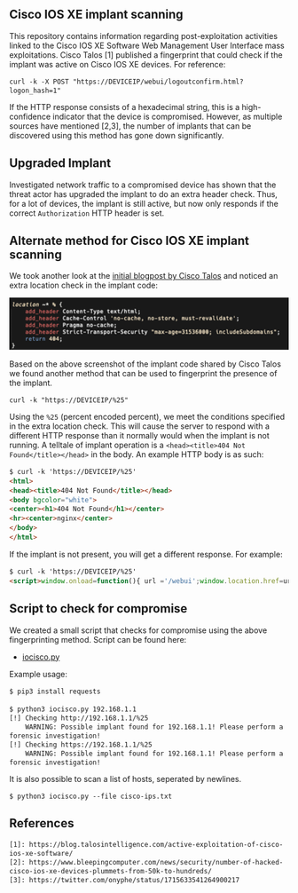 ## Cisco IOS XE implant scanning
This repository contains information regarding post-exploitation activities linked to the Cisco IOS XE Software Web Management User Interface mass exploitations. Cisco Talos [1] published a fingerprint that could check if the implant was active on Cisco IOS XE devices. For reference:

```shell
curl -k -X POST "https://DEVICEIP/webui/logoutconfirm.html?logon_hash=1" 
```

If the HTTP response consists of a hexadecimal string, this is a high-confidence indicator that the device is compromised. However, as multiple sources have mentioned [2,3], the number of implants that can be discovered using this method has gone down significantly.

## Upgraded Implant

Investigated network traffic to a compromised device has shown that the threat actor has upgraded the implant to do an extra header check.
Thus, for a lot of devices, the implant is still active, but now only responds if the correct `Authorization` HTTP header is set.

## Alternate method for Cisco IOS XE implant scanning

We took another look at the [initial blogpost by Cisco Talos](https://blog.talosintelligence.com/active-exploitation-of-cisco-ios-xe-software/) and noticed an extra location check in the implant code:

![implant-location-percent](implant-location-percent.png?raw=true "Extra location check")

Based on the above screenshot of the implant code shared by Cisco Talos we found another method that can be used to fingerprint the presence of the implant.

```shell
curl -k "https://DEVICEIP/%25"
```
Using the `%25` (percent encoded percent), we meet the conditions specified in the extra location check. This will cause the server to respond with a different HTTP response than it normally would when the implant is not running.
A telltale of implant operation is a `<head><title>404 Not Found</title></head>` in the body. An example HTTP body is as such:

```html
$ curl -k 'https://DEVICEIP/%25'
<html>
<head><title>404 Not Found</title></head>
<body bgcolor="white">
<center><h1>404 Not Found</h1></center>
<hr><center>nginx</center>
</body>
</html>
```

If the implant is not present, you will get a different response. For example:

```html
$ curl -k 'https://DEVICEIP/%25'
<script>window.onload=function(){ url ='/webui';window.location.href=url;}</script>
```

## Script to check for compromise

We created a small script that checks for compromise using the above fingerprinting method. Script can be found here:

 * [iocisco.py](iocisco.py)

Example usage:

```shell
$ pip3 install requests

$ python3 iocisco.py 192.168.1.1
[!] Checking http://192.168.1.1/%25
    WARNING: Possible implant found for 192.168.1.1! Please perform a forensic investigation!
[!] Checking https://192.168.1.1/%25
    WARNING: Possible implant found for 192.168.1.1! Please perform a forensic investigation!
```

It is also possible to scan a list of hosts, seperated by newlines.

```shell
$ python3 iocisco.py --file cisco-ips.txt
```

## References

```
[1]: https://blog.talosintelligence.com/active-exploitation-of-cisco-ios-xe-software/
[2]: https://www.bleepingcomputer.com/news/security/number-of-hacked-cisco-ios-xe-devices-plummets-from-50k-to-hundreds/
[3]: https://twitter.com/onyphe/status/1715633541264900217
```
